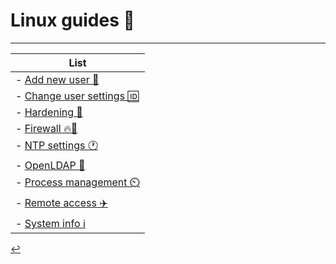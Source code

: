 # Linux guides 🐧
---

| List |
| - |
| - [Add new user 🪪](/Linux/user-add.html) |
| - [Change user settings 🆔](/Linux/user-config.html) |
| - [Hardening 🔐](/Linux/hardening.html) |
| - [Firewall 🔥🚪](/Linux/firewall.html) |
| - [NTP settings 🕐](/Linux/ntp-settings.html) |
| - [OpenLDAP 📂](/Linux/OpenLDAP.html) |
| - [Process management ⏲️](/Linux/process-management.html) |
| - [Remote access ✈️](/Linux/remote-access.html) |
| - [System info ℹ️](/Linux/system-info.html) |

[↩️](./index.html)
